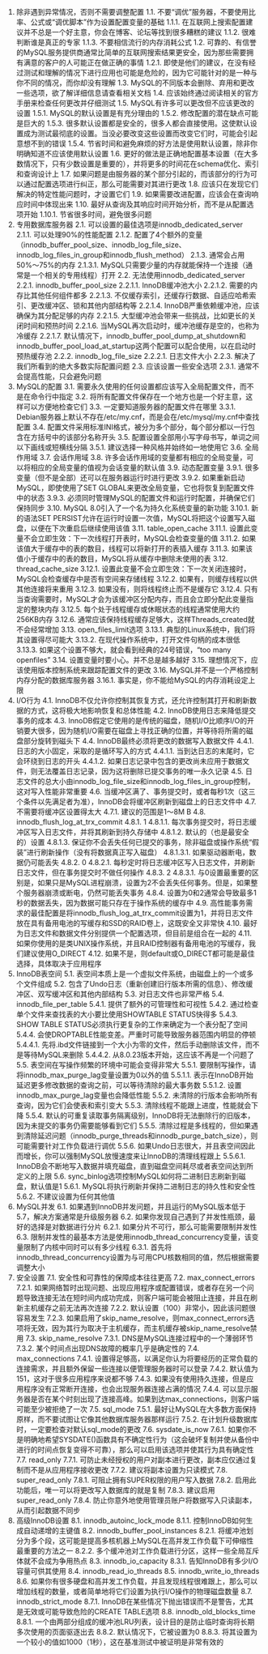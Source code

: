 1. 除非遇到异常情况，否则不需要调整配置
1.1. 不要“调优”服务器，不要使用比率、公式或“调优脚本”作为设置配置变量的基础
1.1.1. 在互联网上搜索配置建议并不总是一个好主意，你会在博客、论坛等找到很多糟糕的建议
1.1.2. 很难判断谁是真正的专家
1.1.3. 不要相信流行的内存消耗公式
1.2. 可靠的、有信誉的MySQL服务提供商通常比简单的互联网搜索结果更安全，因为那些需要拥有满意的客户的人可能正在做正确的事情
1.2.1. 即使是他们的建议，在没有经过测试和理解的情况下进行应用也可能是危险的，因为它可能针对的是一种与你不同的情况，而你却没有理解
1.3. MySQL的不同版本会删除、弃用和更改一些选项，欲了解详细信息请查看相关文档
1.4. 应该始终通过阅读相关的官方手册来检查任何更改并仔细测试
1.5. MySQL有许多可以更改但不应该更改的设置
1.5.1. MySQL的默认设置是有充分理由的
1.5.2. 修改配置的潜在缺点可能是巨大的
1.5.3. 很多默认设置都是安全的，很多人都会直接使用。这使默认设置成为测试最彻底的设置。当没必要改变这些设置而改变它们时，可能会引起意想不到的错误
1.5.4. 节省时间和避免麻烦的好方法是使用默认设置，除非你明确知道不应该使用默认设置
1.6. 更好的做法是正确地配置基本设置（在大多数情况下，只有少数设置是重要的），并将更多的时间花在schema优化、索引和查询设计上
1.7. 如果问题是由服务器的某个部分引起的，而该部分的行为可以通过配置选项进行纠正，那么可能需要对其进行更改
1.8. 应该只在发现它们解决的特定性能问题时，才设置它们
1.9. 如果需要改进配置，应该会在查询响应时间中体现出来
1.10. 最好从查询及其响应时间开始分析，而不是从配置选项开始
1.10.1. 节省很多时间，避免很多问题
2. 专用数据库服务器
2.1. 可以设置的最佳选项是innodb_dedicated_server
2.1.1. 可以处理90%的性能配置
2.1.2. 配置了4个额外的变量（innodb_buffer_pool_size、innodb_log_file_size、innodb_log_files_in_group和innodb_flush_method）
2.1.3. 通常会占用50%～75%的内存
2.1.3.1. MySQL只需要少量的内存就能保持一个连接（通常是一个相关的专用线程）打开
2.2. 无法使用innodb_dedicated_server
2.2.1. innodb_buffer_pool_size
2.2.1.1. InnoDB缓冲池大小
2.2.1.2. 需要的内存比其他任何组件都多
2.2.1.3. 不仅缓存索引，还缓存行数据、自适应哈希索引、更改缓冲区、锁和其他内部结构等
2.2.1.4. InnoDB严重依赖缓冲池，应该确保为其分配足够的内存
2.2.1.5. 大型缓冲池会带来一些挑战，比如更长的关闭时间和预热时间
2.2.1.6. 当MySQL再次启动时，缓冲池缓存是空的，也称为冷缓存
2.2.1.7. 默认情况下，innodb_buffer_pool_dump_at_shutdown和innodb_buffer_pool_load_at_startup这两个配置可以配合使用，以在启动时预热缓存池
2.2.2. innodb_log_file_size
2.2.2.1. 日志文件大小
2.2.3. 解决了我们所看到的绝大多数实际配置问题
2.3. 应该设置一些安全选项
2.3.1. 通常不会提高性能，只会避免问题
3. MySQL的配置
3.1. 需要永久使用的任何设置都应该写入全局配置文件，而不是在命令行中指定
3.2. 将所有配置文件保存在一个地方也是一个好主意，这样可以方便地检查它们
3.3. 一定要知道服务器的配置文件在哪里
3.3.1. Debian服务器上默认不存在/etc/my.cnf，而是会在/etc/mysql/my.cnf中查找配置
3.4. 配置文件采用标准INI格式，被分为多个部分，每个部分都以一行包含在方括号中的该部分名称开头
3.5. 配置设置全部用小写字母书写，单词之间以下画线或短横线分隔
3.5.1. 建议选择一种风格并始终如一地使用它
3.6. 全局作用域
3.7. 会话作用域
3.8. 许多会话作用域的变量都有相应的全局变量，可以将相应的全局变量的值视为会话变量的默认值
3.9. 动态配置变量
3.9.1. 很多变量（但不是全部）还可以在服务器运行时进行更改
3.9.2. 如果重新启动MySQL，即使使用了SET GLOBAL来更改全局变量，它也将恢复到配置文件中的状态
3.9.3. 必须同时管理MySQL的配置文件和运行时配置，并确保它们保持同步
3.10. MySQL 8.0引入了一个名为持久化系统变量的新功能
3.10.1. 新的语法SET PERSIST允许在运行时设置一次值，MySQL将把这个设置写入磁盘，以便在下次重启后继续使用该值
3.11. table_open_cache
3.11.1. 设置此变量不会立即生效：下一次线程打开表时，MySQL会检查变量的值
3.11.2. 如果该值大于缓存中的表的数目，线程可以将新打开的表插入缓存
3.11.3. 如果该值小于缓存中的表的数目，MySQL将从缓存中删除未使用的表
3.12. thread_cache_size
3.12.1. 设置此变量不会立即生效：下一次关闭连接时，MySQL会检查缓存中是否有空间来存储线程
3.12.2. 如果有，则缓存线程以供其他连接将来重用
3.12.3. 如果没有，则将线程终止而不是缓存它
3.12.4. 只有当查询需要时，MySQL才会为该缓冲区分配内存，而且会立即分配此变量指定的整块内存
3.12.5. 每个处于线程缓存或休眠状态的线程通常使用大约256KB内存
3.12.6. 通常应该保持线程缓存足够大，这样Threads_created就不会经常增加
3.13. open_files_limit选项
3.13.1. 典型的Linux系统中，我们将其设置得尽可能大
3.13.2. 在现代操作系统中，打开文件句柄的成本很低
3.13.3. 如果这个设置不够大，就会看到经典的24号错误，“too many openfiles”
3.14. 设置变量时要小心。并不总是越多越好
3.15. 理想情况下，应该使用版本控制系统来跟踪配置文件的更改
3.16. MySQL并不是一个严格控制内存分配的数据库服务器
3.16.1. 事实是，你不能给MySQL的内存消耗设定上限
4. I/O行为
4.1. InnoDB不仅允许你控制其恢复方式，还允许控制其打开和刷新数据的方式，这将极大地影响恢复和总体性能
4.2. InnoDB使用日志来降低提交事务的成本
4.3. InnoDB假定它使用的是传统的磁盘，随机I/O比顺序I/O的开销要大很多，因为随机I/O需要在磁盘上寻找正确的位置，并等待将所需的磁盘部分旋转到磁头下
4.4. InnoDB最终必须将更改的数据写入数据文件
4.4.1. 日志的大小固定，采取的是循环写入的方式
4.4.1.1. 当到达日志的末尾时，它会环绕到日志的开头
4.4.1.2. 如果日志记录中包含的更改尚未应用于数据文件，则无法覆盖日志记录，因为这将删除已提交事务的唯一永久记录
4.5. 日志文件的总大小由innodb_log_file_size和innodb_log_files_in_group控制，这对写入性能非常重要
4.6. 当缓冲区满了、事务提交时，或者每秒1次（这三个条件以先满足者为准），InnoDB会将缓冲区刷新到磁盘上的日志文件中
4.7. 不需要将缓冲区设置得太大
4.7.1. 建议的范围是1～8M B
4.8. innodb_flush_log_at_trx_commit
4.8.1. 1
4.8.1.1. 每次事务提交时，将日志缓冲区写入日志文件，并将其刷新到持久存储中
4.8.1.2. 默认的（也是最安全的）设置
4.8.1.3. 保证你不会丢失任何已提交的事务，除非磁盘或操作系统“假装”进行刷新操作（没有将数据真正写入磁盘）
4.8.1.3.1. 如果驱动器断电，数据仍可能丢失
4.8.2. 0
4.8.2.1. 每秒定时将日志缓冲区写入日志文件，并刷新日志文件，但在事务提交时不做任何操作
4.8.3. 2
4.8.3.1. 与0设置最重要的区别是，如果只是MySQL进程崩溃，设置为2不会丢失任何事务。但是，如果整个服务器崩溃或断电，仍然可能丢失事务
4.8.4. 设置为0和2通常会导致最多1秒的数据丢失，因为数据可能只存在于操作系统的缓存中
4.9. 高性能事务需求的最佳配置是将innodb_flush_log_at_trx_commit设置为1，并将日志文件放在具有备用电池的写缓存和SSD的RAID卷上，这既安全又非常快
4.10. 最好为日志文件和数据文件分别提供一个配置选项，但目前是组合在一起的
4.11. 如果你使用的是类UNIX操作系统，并且RAID控制器有备用电池的写缓存，我们建议使用O_DIRECT
4.12. 如果不是，则default或O_DIRECT都可能是最佳选择，具体取决于应用程序
5. InnoDB表空间
5.1. 表空间本质上是一个虚拟文件系统，由磁盘上的一个或多个文件组成
5.2. 包含了Undo日志（重新创建旧行版本所需的信息）、修改缓冲区、双写缓冲区和其他内部结构
5.3. 对日志文件也非常严格
5.4. innodb_file_per_table
5.4.1. 提供了额外的可管理性和可视性
5.4.2. 通过检查单个文件来查找表的大小要比使用SHOWTABLE STATUS快得多
5.4.3. SHOW TABLE STATUS必须执行更复杂的工作来确定为一个表分配了空间
5.4.4. 会使DROPTABLE性能变差。严重时可能导致服务器范围内明显的停顿
5.4.4.1. 先将.ibd文件链接到一个大小为零的文件，然后手动删除该文件，而不是等待MySQL来删除
5.4.4.2. 从8.0.23版本开始，这应该不再是一个问题了
5.5. 表空间在写操作频繁的环境中可能会变得非常大
5.5.1. 要限制写操作，请将innodb_max_purge_lag变量设置为0以外的值
5.5.1.1. 表示在InnoDB开始延迟更多修改数据的查询之前，可以等待清除的最大事务数
5.5.1.2. 设置innodb_max_purge_lag变量也会降低性能
5.5.2. 未清除的行版本会影响所有查询，因为它们会使表和索引变大
5.5.3. 清除线程不能跟上进度，性能就会下降
5.5.4. 默认的可重复读取事务隔离级别，InnoDB将无法删除行的旧版本，因为未提交的事务仍需要能够看到它们
5.5.5. 清除过程是多线程的，但如果遇到清除延迟问题（innodb_purge_threads和innodb_purge_batch_size），则可能需要针对工作负载进行调优
5.5.6. 如果Undo日志很大，并且表空间因此而增长，你可以强制MySQL放慢速度来让InnoDB的清理线程跟上
5.5.6.1. InnoDB会不断地写入数据并填充磁盘，直到磁盘空间耗尽或者表空间达到所定义的上限
5.6. sync_binlog选项控制MySQL如何将二进制日志刷新到磁盘，默认值是1
5.6.1. MySQL将执行刷新并保持二进制日志的持久性和安全性
5.6.2. 不建议设置为任何其他值
6. MySQL并发
6.1. 如果遇到InnoDB并发问题，并且运行的MySQL版本低于5.7，解决方案通常是升级服务器
6.2. 如果你发现自己遇到了并发性瓶颈，最好的选择是对数据进行分片
6.2.1. 如果分片不可行，那么可能需要限制并发性
6.3. 限制并发性的最基本方法是使用innodb_thread_concurrency变量，该变量限制了内核中同时可以有多少线程
6.3.1. 首先将innodb_thread_concurrency设置为与可用CPU核数相同的值，然后根据需要调整大小
7. 安全设置
7.1. 安全性和可靠性的保障成本往往更高
7.2. max_connect_errors
7.2.1. 如果网络暂时出现问题、出现应用程序或配置错误，或者存在另一个问题导致连接无法在短时间内成功完成，则客户端可能会被阻止连接，并且在刷新主机缓存之前无法再次连接
7.2.2. 默认设置（100）非常小，因此该问题很容易发生
7.2.3. 如果启用了skip_name_resolve，则max_connect_errors选项将无效，因为其行为取决于主机缓存，而主机缓存被skip_name_resolve禁用
7.3. skip_name_resolve
7.3.1. DNS是MySQL连接过程中的一个薄弱环节
7.3.2. 某个时间点出现DNS故障的概率几乎是确定性的
7.4. max_connections
7.4.1. 设置得足够高，以满足你认为将要经历的正常负载的连接需求，并且额外保留一些连接以便管理服务器时可以登录
7.4.2. 默认值为151，这对于很多应用程序来说都不够
7.4.3. 如果没有使用持久连接，但是应用程序没有正常断开连接，也会出现服务器连接占满的情况
7.4.4. 可以显示服务器是否在某个时刻出现了连接高峰。如果到达max_connections，则客户端可能至少被拒绝了一次
7.5. sql_mode
7.5.1. 最好让MySQL在大多数方面保持原样，而不要试图让它像其他数据库服务器那样运行
7.5.2. 在计划升级数据库时，一定要检查对默认sql_mode的更改
7.6. sysdate_is_now
7.6.1. 如果你不是明确地希望SYSDATE()函数具有不确定性行为（这会破坏复制并使从备份中进行的时间点恢复变得不可靠），那么可以启用该选项并使其行为具有确定性
7.7. read_only
7.7.1. 可防止未经授权的用户对副本进行更改，副本应仅通过复制而不是从应用程序接收更改
7.7.2. 建议将副本设置为只读模式
7.8. super_read_only
7.8.1. 可阻止拥有SUPER权限的用户写入数据
7.8.2. 启用此功能后，唯一可以将更改写入数据库的就是复制
7.8.3. 建议启用super_read_only
7.8.4. 防止你意外地使用管理员账户将数据写入只读副本，从而引起数据不同步
8. 高级InnoDB设置
8.1. innodb_autoinc_lock_mode
8.1.1. 控制InnoDB如何生成自动递增的主键值
8.2. innodb_buffer_pool_instances
8.2.1. 将缓冲池划分为多个段，这可能是提高多核机器上MySQL在高并发工作负载下可伸缩性最重要的方法之一
8.2.2. 多个缓冲池对工作负载进行分区，这样一些全局互斥体就不会成为争用热点
8.3. innodb_io_capacity
8.3.1. 告知InnoDB有多少I/O容量可供其使用
8.4. innodb_read_io_threads
8.5. innodb_write_io_threads
8.6. 如果你有很多硬盘和高并发工作负载，并且发现线程很难跟上，那么可以增加线程的数量，或者简单地将它们设置为执行I/O操作的物理磁盘数量
8.7. innodb_strict_mode
8.7.1. InnoDB在某些情况下抛出错误而不是警告，尤其是无效或可能导致危险的CREATE TABLE选项
8.8. innodb_old_blocks_time
8.8.1. 一个由两部分组成的缓冲池LRU列表，设计目的是防止临时查询将长期多次使用的页面驱逐出去
8.8.2. 默认情况下，它被设置为0
8.8.3. 将其设置为一个较小的值如1000（1秒），这在基准测试中被证明是非常有效的
